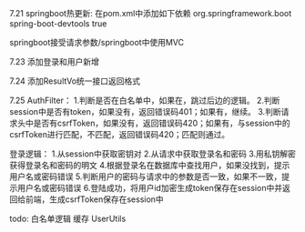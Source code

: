 7.21
springboot热更新:
在pom.xml中添加如下依赖
<dependency>
	<groupId>org.springframework.boot</groupId>
	<artifactId>spring-boot-devtools</artifactId>
	<optional>true</optional>
</dependency>

springboot接受请求参数/springboot中使用MVC

7.23
添加登录和用户新增

7.24
添加ResultVo统一接口返回格式

7.25
AuthFilter：
1.判断是否在白名单中，如果在，跳过后边的逻辑。
2.判断session中是否有token，如果没有，返回错误码401；如果有，继续。
3.判断请求头中是否有csrfToken，如果没有，返回错误码420；如果有，与session中的csrfToken进行匹配，不匹配，返回错误码420；匹配则通过。

登录逻辑：
1.从session中获取密钥对
2.从请求中获取登录名和密码
3.用私钥解密获得登录名和密码的明文
4.根据登录名在数据库中查找用户，如果没找到，提示用户名或密码错误
5.判断用户的密码与请求中的参数是否一致，如果不一致，提示用户名或密码错误
6.登陆成功，将用户id加密生成token保存在session中并返回给前端，生成csrfToken保存在session中

todo:
白名单逻辑
缓存
UserUtils
